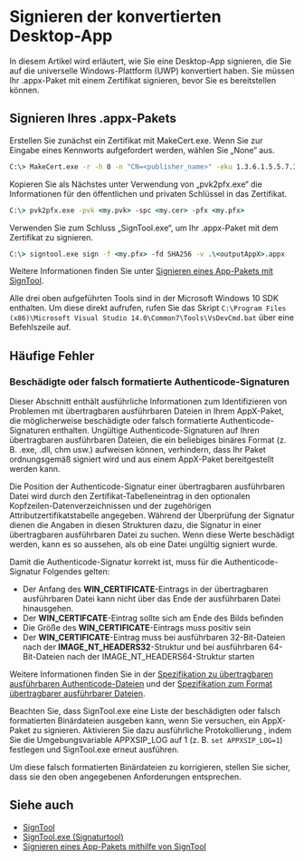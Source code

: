 # Signieren der konvertierten Desktop-App

In diesem Artikel wird erläutert, wie Sie eine Desktop-App signieren, die Sie auf die universelle Windows-Plattform (UWP) konvertiert haben. Sie müssen Ihr .appx-Paket mit einem Zertifikat signieren, bevor Sie es bereitstellen können.

## Signieren Ihres .appx-Pakets

Erstellen Sie zunächst ein Zertifikat mit MakeCert.exe. Wenn Sie zur Eingabe eines Kennworts aufgefordert werden, wählen Sie „None“ aus. 

```cmd
C:\> MakeCert.exe -r -h 0 -n "CN=<publisher_name>" -eku 1.3.6.1.5.5.7.3.3 -pe -sv <my.pvk> <my.cer>
```

Kopieren Sie als Nächstes unter Verwendung von „pvk2pfx.exe“ die Informationen für den öffentlichen und privaten Schlüssel in das Zertifikat. 

```cmd
C:\> pvk2pfx.exe -pvk <my.pvk> -spc <my.cer> -pfx <my.pfx>
```
Verwenden Sie zum Schluss „SignTool.exe“, um Ihr .appx-Paket mit dem Zertifikat zu signieren.

```cmd
C:\> signtool.exe sign -f <my.pfx> -fd SHA256 -v .\<outputAppX>.appx
``` 

Weitere Informationen finden Sie unter [Signieren eines App-Pakets mit SignTool](https://msdn.microsoft.com/en-us/library/windows/desktop/jj835835(v=vs.85).aspx). 

Alle drei oben aufgeführten Tools sind in der Microsoft Windows 10 SDK enthalten. Um diese direkt aufrufen, rufen Sie das Skript ```C:\Program Files (x86)\Microsoft Visual Studio 14.0\Common7\Tools\VsDevCmd.bat``` über eine Befehlszeile auf.

## Häufige Fehler

### Beschädigte oder falsch formatierte Authenticode-Signaturen

Dieser Abschnitt enthält ausführliche Informationen zum Identifizieren von Problemen mit übertragbaren ausführbaren Dateien in Ihrem AppX-Paket, die möglicherweise beschädigte oder falsch formatierte Authenticode-Signaturen enthalten. Ungültige Authenticode-Signaturen auf Ihren übertragbaren ausführbaren Dateien, die ein beliebiges binäres Format (z. B. .exe, .dll, chm usw.) aufweisen können, verhindern, dass Ihr Paket ordnungsgemäß signiert wird und aus einem AppX-Paket bereitgestellt werden kann. 

Die Position der Authenticode-Signatur einer übertragbaren ausführbaren Datei wird durch den Zertifikat-Tabelleneintrag in den optionalen Kopfzeilen-Datenverzeichnissen und der zugehörigen Attributzertifikatstabelle angegeben. Während der Überprüfung der Signatur dienen die Angaben in diesen Strukturen dazu, die Signatur in einer übertragbaren ausführbaren Datei zu suchen. Wenn diese Werte beschädigt werden, kann es so aussehen, als ob eine Datei ungültig signiert wurde. 

Damit die Authenticode-Signatur korrekt ist, muss für die Authenticode-Signatur Folgendes gelten:

- Der Anfang des **WIN_CERTIFICATE**-Eintrags in der übertragbaren ausführbaren Datei kann nicht über das Ende der ausführbaren Datei hinausgehen.
- Der **WIN_CERTIFCATE**-Eintrag sollte sich am Ende des Bilds befinden
- Die Größe des **WIN_CERTIFICATE**-Eintrags muss positiv sein
- Der **WIN_CERTIFICATE**-Eintrag muss bei ausführbaren 32-Bit-Dateien nach der **IMAGE_NT_HEADERS32**-Struktur und bei ausführbaren 64-Bit-Dateien nach der IMAGE_NT_HEADERS64-Struktur starten

Weitere Informationen finden Sie in der [Spezifikation zu übertragbaren ausführbaren Authenticode-Dateien](http://download.microsoft.com/download/9/c/5/9c5b2167-8017-4bae-9fde-d599bac8184a/Authenticode_PE.docx) und der [Spezifikation zum Format übertragbarer ausführbarer Dateien](https://msdn.microsoft.com/en-us/windows/hardware/gg463119.aspx). 

Beachten Sie, dass SignTool.exe eine Liste der beschädigten oder falsch formatierten Binärdateien ausgeben kann, wenn Sie versuchen, ein AppX-Paket zu signieren. Aktivieren Sie dazu ausführliche Protokollierung , indem Sie die Umgebungsvariable APPXSIP_LOG auf 1 (z. B. ```set APPXSIP_LOG=1```) festlegen und SignTool.exe erneut ausführen.

Um diese falsch formatierten Binärdateien zu korrigieren, stellen Sie sicher, dass sie den oben angegebenen Anforderungen entsprechen.

## Siehe auch

- [SignTool](https://msdn.microsoft.com/library/windows/desktop/aa387764(v=vs.85).aspx)
- [SignTool.exe (Signaturtool)](https://msdn.microsoft.com/library/8s9b9yaz(v=vs.110).aspx)
- [Signieren eines App-Pakets mithilfe von SignTool](https://msdn.microsoft.com/en-us/library/windows/desktop/jj835835(v=vs.85).aspx)

<!--HONumber=Jun16_HO4-->


